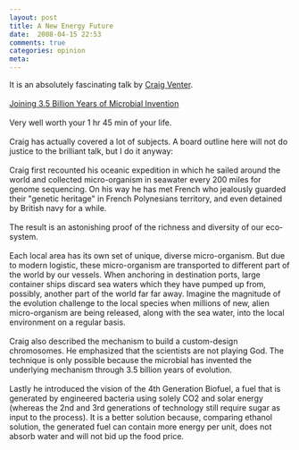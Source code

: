 ```yaml
---
layout: post
title: A New Energy Future
date:  2008-04-15 22:53
comments: true
categories: opinion
meta: 
---
```

It is an absolutely fascinating talk by <a href="http://www.jcvi.org/">Craig Venter</a>.<br /><br /><a href="http://fora.tv/2008/02/25/Joining_3_5_Billion_Years_of_Microbial_Invention">Joining 3.5 Billion Years of Microbial Invention</a><br /><br />Very well worth your 1 hr 45 min of your life.<br /><br />Craig has actually covered a lot of subjects. A board outline here will not do justice to the brilliant talk, but I do it anyway:<br /><br />Craig first recounted his oceanic expedition in which he sailed around the world and collected micro-organism in seawater every 200 miles for genome sequencing. On his way he has met French who jealously guarded their "genetic heritage" in French Polynesians territory, and even detained by British navy for a while.<br /><br />The result is an astonishing proof of the richness and diversity of our eco-system.<br /><br />Each local area has its own set of unique, diverse micro-organism. But due to modern logistic, these micro-organism are transported to different part of the world by our vessels. When anchoring in destination ports, large container ships discard sea waters which they have pumped up from, possibly, another part of the world far far away. Imagine the magnitude of the evolution challenge to the local species when millions of new, alien micro-organism are being released, along with the sea water, into the local environment on a regular basis.<br /><br />Craig also described the mechanism to build a custom-design chromosomes. He emphasized that the scientists are not playing God. The technique is only possible because the microbial has invented the underlying mechanism through 3.5 billion years of evolution.<br /><br />Lastly he introduced the vision of the 4th Generation Biofuel, a fuel that is generated by engineered bacteria using solely CO2 and solar energy (whereas the 2nd and 3rd generations of technology still require sugar as input to the process). It is a better solution because, comparing ethanol solution, the generated fuel can contain more energy per unit, does not absorb water and will not bid up the food price.